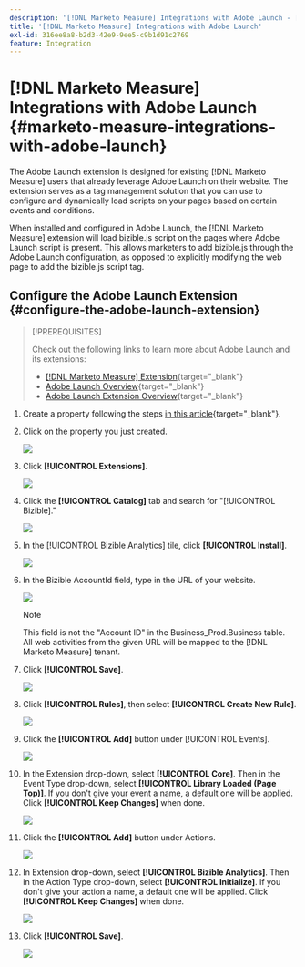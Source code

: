 ```yaml
---
description: '[!DNL Marketo Measure] Integrations with Adobe Launch - [!DNL Marketo Measure] - Product Documentation'
title: '[!DNL Marketo Measure] Integrations with Adobe Launch'
exl-id: 316ee8a8-b2d3-42e9-9ee5-c9b1d91c2769
feature: Integration
---
```

# [!DNL Marketo Measure] Integrations with Adobe Launch {#marketo-measure-integrations-with-adobe-launch}

The Adobe Launch extension is designed for existing [!DNL Marketo Measure] users that already leverage Adobe Launch on their website. The extension serves as a tag management solution that you can use to configure and dynamically load scripts on your pages based on certain events and conditions.

When installed and configured in Adobe Launch, the [!DNL Marketo Measure] extension will load bizible.js script on the pages where Adobe Launch script is present. This allows marketers to add bizible.js through the Adobe Launch configuration, as opposed to explicitly modifying the web page to add the bizible.js script tag.

## Configure the Adobe Launch Extension {#configure-the-adobe-launch-extension}

>[!PREREQUISITES]
>
>Check out the following links to learn more about Adobe Launch and its extensions:
>
>* [[!DNL Marketo Measure] Extension](https://experienceleague.adobe.com/docs/experience-platform/destinations/catalog/email/bizible.html?lang=en#catalog){target="_blank"}
>* [Adobe Launch Overview](https://experienceleague.adobe.com/docs/launch-learn/implementing-in-websites-with-launch/index.html?lang=en#prerequisites){target="_blank"}
>* [Adobe Launch Extension Overview](https://experienceleague.adobe.com/docs/launch/using/extension-dev/overview.html?lang=en#extension-configuration){target="_blank"}

1. Create a property following the steps [in this article](https://experienceleague.adobe.com/docs/platform-learn/implement-in-websites/configure-tags/create-a-property.html?lang=en#go-to-the-data-collection-interface){target="_blank"}. 

1. Click on the property you just created.

   ![](assets/marketo-measure-integrations-with-adobe-launch-1.png) 
 
1. Click **[!UICONTROL Extensions]**.

   ![](assets/marketo-measure-integrations-with-adobe-launch-2.png)
 
1. Click the **[!UICONTROL Catalog]** tab and search for "[!UICONTROL Bizible]."

   ![](assets/marketo-measure-integrations-with-adobe-launch-3.png)

1. In the [!UICONTROL Bizible Analytics] tile, click **[!UICONTROL Install]**.

   ![](assets/marketo-measure-integrations-with-adobe-launch-4.png)

1. In the Bizible AccountId field, type in the URL of your website.

   ![](assets/marketo-measure-integrations-with-adobe-launch-5.png)

   >[!NOTE]
   >
   >This field is not the "Account ID" in the Business_Prod.Business table. All web activities from the given URL will be mapped to the [!DNL Marketo Measure] tenant.

1. Click **[!UICONTROL Save]**.

   ![](assets/marketo-measure-integrations-with-adobe-launch-6.png)

1. Click **[!UICONTROL Rules]**, then select **[!UICONTROL Create New Rule]**.

   ![](assets/marketo-measure-integrations-with-adobe-launch-7.png)

1. Click the **[!UICONTROL Add]** button under [!UICONTROL Events]. 

   ![](assets/marketo-measure-integrations-with-adobe-launch-8.png)

1. In the Extension drop-down, select **[!UICONTROL Core]**. Then in the Event Type drop-down, select **[!UICONTROL Library Loaded (Page Top)]**. If you don't give your event a name, a default one will be applied. Click **[!UICONTROL Keep Changes]** when done.

   ![](assets/marketo-measure-integrations-with-adobe-launch-9.png)

1. Click the **[!UICONTROL Add]** button under Actions.

   ![](assets/marketo-measure-integrations-with-adobe-launch-10.png)

1. In Extension drop-down, select **[!UICONTROL Bizible Analytics]**. Then in the Action Type drop-down, select **[!UICONTROL Initialize]**. If you don't give your action a name, a default one will be applied. Click **[!UICONTROL Keep Changes]** when done.

   ![](assets/marketo-measure-integrations-with-adobe-launch-11.png)

1. Click **[!UICONTROL Save]**.

   ![](assets/marketo-measure-integrations-with-adobe-launch-12.png)
